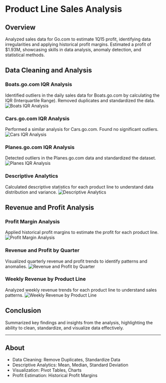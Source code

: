 # Product Line Sales Analysis

## Overview
Analyzed sales data for Go.com to estimate 1Q15 profit, identifying data irregularities and applying historical profit margins. Estimated a profit of $1.93M, showcasing skills in data analysis, anomaly detection, and statistical methods.

## Data Cleaning and Analysis

### Boats.go.com IQR Analysis
Identified outliers in the daily sales data for Boats.go.com by calculating the IQR (Interquartile Range). Removed duplicates and standardized the data.
![Boats IQR Analysis](images/Baots_IQR_Analysis.png)

### Cars.go.com IQR Analysis
Performed a similar analysis for Cars.go.com. Found no significant outliers.
![Cars IQR Analysis](images/Cars_IQR_Analysis.png)

### Planes.go.com IQR Analysis
Detected outliers in the Planes.go.com data and standardized the dataset.
![Planes IQR Analysis](images/Planes_IQR_Analysis.png)

### Descriptive Analytics
Calculated descriptive statistics for each product line to understand data distribution and variance.
![Descriptive Analytics](images/Descriptive_Analytics.png)

## Revenue and Profit Analysis

### Profit Margin Analysis
Applied historical profit margins to estimate the profit for each product line.
![Profit Margin Analysis](images/Profit_Margin_Analysis.png)

### Revenue and Profit by Quarter
Visualized quarterly revenue and profit trends to identify patterns and anomalies.
![Revenue and Profit by Quarter](images/Revenue_and_Profit_by_Quarter.png)

### Weekly Revenue by Product Line
Analyzed weekly revenue trends for each product line to understand sales patterns.
![Weekly Revenue by Product Line](images/Weekly_Revenue_by_Product_Line.png)

## Conclusion
Summarized key findings and insights from the analysis, highlighting the ability to clean, standardize, and visualize data effectively.

---

## About
- Data Cleaning: Remove Duplicates, Standardize Data
- Descriptive Analytics: Mean, Median, Standard Deviation
- Visualization: Pivot Tables, Charts
- Profit Estimation: Historical Profit Margins

